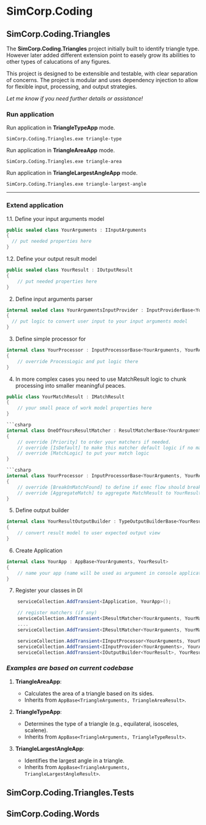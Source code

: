 # SimCorp.Coding

## SimCorp.Coding.Triangles

The **SimCorp.Coding.Triangles** project initially built to identify triangle type.  
However later added different extension point to easely grow its abilities to other types of calucations of any figures.  

This project is designed to be extensible and testable, with clear separation of concerns. The project is modular and uses dependency injection to allow for flexible input, processing, and output strategies.

*Let me know if you need further details or assistance!*

### Run application

Run application in **TriangleTypeApp** mode.
```
SimCorp.Coding.Triangles.exe triangle-type
```

Run application in **TriangleAreaApp** mode.
```
SimCorp.Coding.Triangles.exe triangle-area
```

Run application in **TriangleLargestAngleApp** mode.
```
SimCorp.Coding.Triangles.exe triangle-largest-angle
```

---
### Extend application 

1.1. Define your input arguments model
```csharp
public sealed class YourArguments : IInputArguments
{
  // put needed properties here
}
```
1.2. Define your output result model
```csharp
public sealed class YourResult : IOutputResult
{
    // put needed properties here
}
```

2. Define input arguments parser
```csharp
internal sealed class YourArgumentsInputProvider : InputProviderBase<YourArguments>
{
  // put logic to convert user input to your input arguments model
}
```

3. Define simple processor for 

```csharp
internal class YourProcessor : InputProcessorBase<YourArguments, YourResult> 
{
	// override ProcessLogic and put logic there
}
```

4. In more complex cases you need to use MatchResult logic to chunk processing into smaller meaningful peaces.
```csharp
public class YourMatchResult : IMatchResult
{
	// your small peace of work model properties here
}

```csharp
internal class OneOfYoursResultMatcher : ResultMatcherBase<YourArguments, YourMatchResult>
{
    // override [Priority] to order your matchers if needed.
    // override [IsDefault] to make this matcher default logic if no match result found.
	// override [MatchLogic] to put your match logic
}

```csharp
internal class YourProcessor : InputProcessorBase<YourArguments, YourResult, YourMatchResult> 
{
    // override [BreakOnMatchFound] to define if exec flow should break on any match result found.
	// override [AggregateMatch] to aggregate MatchResult to YourResult
}
```

5. Define output builder

```csharp
internal class YourResultOutputBuilder : TypeOutputBuilderBase<YourResult>
{
    // convert result model to user expected output view
}
```

6. Create Application

```csharp
internal class YourApp : AppBase<YourArguments, YourResult>
{    
    // name your app (name will be used as argument in console application)
}
```

7. Register your classes in DI

```csharp
    serviceCollection.AddTransient<IApplication, YourApp>();

    // register matchers (if any)
    serviceCollection.AddTransient<IResultMatcher<YourArguments, YourMatchResult>, YourResultMatcherNo1>();
    ....
    serviceCollection.AddTransient<IResultMatcher<YourArguments, YourMatchResult>, YourResultMatcherNoN>();

    serviceCollection.AddTransient<IInputProcessor<YourArguments, YourResult>, YourProcessor>();
    serviceCollection.AddTransient<IInputProvider<YourArguments>, YourArgumentsInputProvider>();
    serviceCollection.AddTransient<IOutputBuilder<YourResult>, YourResultOutputBuilder>();
```

### *Examples are based on current codebase*

1. **TriangleAreaApp**:
   - Calculates the area of a triangle based on its sides.
   - Inherits from `AppBase<TriangleArguments, TriangleAreaResult>`.

2. **TriangleTypeApp**:
   - Determines the type of a triangle (e.g., equilateral, isosceles, scalene).
   - Inherits from `AppBase<TriangleArguments, TriangleTypeResult>`.

3. **TriangleLargestAngleApp**:
   - Identifies the largest angle in a triangle.
   - Inherits from `AppBase<TriangleArguments, TriangleLargestAngleResult>`.

## SimCorp.Coding.Triangles.Tests

## SimCorp.Coding.Words